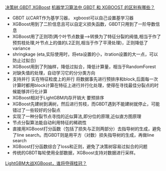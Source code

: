 [决策树,GBDT,XGBoost](https://zhuanlan.zhihu.com/p/34534004)
[机器学习算法中 GBDT 和 XGBOOST 的区别有哪些？](https://www.zhihu.com/question/41354392)
- GBDT 以CART作为基学习器， xgboost可以自己设置基学习器
- XGBoost用到了二阶信息且可以自定义损失函数，GBDT只用到了一阶导数信息
- XGBoost用了正则项(两个叶节点数量-->转换为了特征分裂的阀值,相当于作了预剪枝处理,叶节点上的值的L2正则,相当于作了平滑处理)，正则降低了variance
- shringkage (eta,实际使用时，将eta设置的小，itration设置的大一点，可以防止过拟合)
- XGBoost用到了列抽样，降低过拟合，降低计算量，相当于RandomForest
- 对缺失值的处理，自动学习它的分分类方向
- 支持并行 实在特征粒度上的并行 将数据事先进行预排序和block,后面每一次计算时都用block计算在特征上进行并行化处理，使得在寻找最佳分裂点的时候能够并行化计算
- XGBoost相对于LightGBM内存开销大 要预排序
- XGBoost先建树到满树，然后进行剪枝，而GBDT遇到不能建树就停止，可能错过了一些较好的分裂点
- 实现了一种分裂节点寻找的近似算法,即分位的原理,近似直方图原理
- 节点分裂算法能自动利用特征的稀疏性
- 直接用XGBoost打分函数（包括了损失与正则两部分）去指导树的生成，避免了line search。而GBDT则是用平方（对数）损失指导树的生成，再做line search
- XGBoost打分函数综合了loss和正则，避免了决策树容易过拟合的问题
- 传统的GBDT每轮使用全部数据，XGBoost支持对数据进行采样。


[LightGBM大战XGBoost，谁将夺得桂冠？](https://mp.weixin.qq.com/s/JQasgzl-EpqBey7W6jKCTw)
